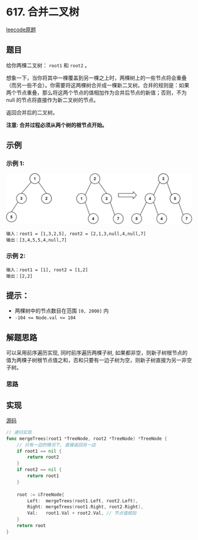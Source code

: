 # 617. 合并二叉树

[leecode原题](https://leetcode.cn/problems/merge-two-binary-trees/)

## 题目

给你两棵二叉树： `root1` 和 `root2` 。

想象一下，当你将其中一棵覆盖到另一棵之上时，两棵树上的一些节点将会重叠（而另一些不会）。你需要将这两棵树合并成一棵新二叉树。合并的规则是：如果两个节点重叠，那么将这两个节点的值相加作为合并后节点的新值；否则，不为 null 的节点将直接作为新二叉树的节点。

返回合并后的二叉树。

**注意: 合并过程必须从两个树的根节点开始。**

## 示例

### 示例 1:
![](images/merge.jpg)
```text
输入：root1 = [1,3,2,5], root2 = [2,1,3,null,4,null,7]
输出：[3,4,5,5,4,null,7]
```

### 示例 2:

```text
输入：root1 = [1], root2 = [1,2]
输出：[2,2]
```

## 提示：
- 两棵树中的节点数目在范围 `[0, 2000]` 内
- `-104 <= Node.val <= 104`


## 解题思路

可以采用前序遍历实现, 同时前序遍历两棵子树, 如果都非空，则新子树根节点的值为两棵子树根节点值之和，否和只要有一边子树为空，则新子树直接为另一非空子树。

### 思路

## 实现

[源码](./code/617-merge-two-binary-trees/main.go)
```go
// 递归实现
func mergeTrees(root1 *TreeNode, root2 *TreeNode) *TreeNode {
	// 只有一边的情况下, 直接返回另一边
	if root1 == nil {
		return root2
	}
	if root2 == nil {
		return root1
	}

	root := &TreeNode{
		Left:  mergeTrees(root1.Left, root2.Left),
		Right: mergeTrees(root1.Right, root2.Right),
		Val:   root1.Val + root2.Val, // 节点值相加
	}
	return root
}
```
